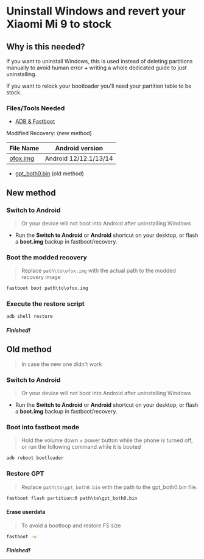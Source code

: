 # Uninstall Windows and revert your Xiaomi Mi 9 to stock

## Why is this needed?

If you want to uninstall Windows, this is used instead of deleting partitions manually to avoid human error + writing a whole dedicated guide to just uninstalling.

If you want to relock your bootloader you'll need your partition table to be stock.

### Files/Tools Needed

- [ADB & Fastboot](https://developer.android.com/studio/releases/platform-tools)

Modified Recovery: (new method)

| File Name                                       | Android version |
|-------------------------------------------------|-----------------|
| [ofox.img](https://github.com/ivanvorvanin/Port-Windows-XiaoMI-9/releases/download/recovery/ofox.img) | Android 12/12.1/13/14 |

- [gpt_both0.bin](https://github.com/fbernkastel228/Port-Windows-XiaoMI-9/raw/refs/heads/main/Files/gpt_both0.bin) (old method)

## New method

### Switch to Android
> Or your device will not boot into Android after uninstalling Windows
- Run the **Switch to Android** or **Android** shortcut on your desktop, or flash a **boot.img** backup in fastboot/recovery.

### Boot the modded recovery
>
> Replace `path\to\ofox.img` with the actual path to the modded recovery image

```cmd
fastboot boot path\to\ofox.img
```

### Execute the restore script
```cmd
adb shell restore
```

##### Finished!

## Old method 
> In case the new one didn't work

### Switch to Android
> Or your device will not boot into Android after uninstalling Windows
- Run the **Switch to Android** or **Android** shortcut on your desktop, or flash a **boot.img** backup in fastboot/recovery.

### Boot into fastboot mode
> Hold the volume down + power button while the phone is turned off, or run the following command while it is booted
```cmd
adb reboot bootloader
```

### Restore GPT
> Replace ```path\to\gpt_both0.bin``` with the path to the gpt_both0.bin file.
```cmd
fastboot flash partition:0 path\to\gpt_both0.bin
```

#### Erase userdata
> To avoid a bootloop and restore FS size
```cmd
fastboot -w
```

##### Finished!
